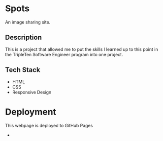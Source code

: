 # Spots

An image sharing site.

## Description

This is a project that allowed me to put the skills I learned up to this point in the TripleTen Software Engineer program into one project.

## Tech Stack

- HTML
- CSS
- Responsive Design

# Deployment

This webpage is deployed to GitHub Pages

- [Deployment Link]: (https://yusorua.github.io/se_project_spots)
